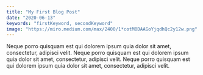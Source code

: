 ```yaml
---
title: "My First Blog Post"
date: "2020-06-13"
keywords: "firstKeyword, secondKeyword"
image: "https://miro.medium.com/max/2400/1*cotM0DAAGoYjqdhQc2y12w.png"
---
```


Neque porro quisquam est qui dolorem ipsum quia dolor sit amet, consectetur, adipisci velit. Neque porro quisquam est qui dolorem ipsum quia dolor sit amet, consectetur, adipisci velit. Neque porro quisquam est qui dolorem ipsum quia dolor sit amet, consectetur, adipisci velit.